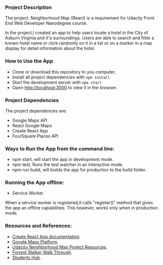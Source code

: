 ### Project Description

The project, Neighborhood Map (React)  is a requirement for Udacity Front End Web Developer Nanodegree course.

In the project,I created an app to help users locate a hotel in the City of Asburn Virginia and it's surroundings.
Users are able to search and filter a known hotel name or click randomly on it in a list or on a marker in a map display for detail information about the hotel.

### How to Use the App

* Clone or download this repository to you computer,
* Install all project dependencies with `npm install`
* Start the development server with `npm start`
* Open [http://localhost:3000](http://localhost:3000) to view it in the browser.

### Project Dependencies

The project dependencies are:

* Google Maps API
* React Google Maps
* Create React App
* FourSquare Places API

### Ways to Run the App from the command line:

* npm start, will start the app in development mode.
* npm test, Runs the test watcher in an interactive mode.
* npm run build, will builds the app for production to the build folder.

### Running the App offline:

* Service Worker
 
 When a service worker is registered,it calls "register()" method that gives the app an offline capabilities.
 This however, works only when in production mode.

### Resources and References:

* [Create React App documentation](https://facebook.github.io/create-react-app/docs/getting-started).
* [Google Maps Platform](https://developers.google.com/maps/documentation/javascript/tutorial).
* [Udacity Neighborhood Map Project Resources](https://www.diigo.com/outliner/fkkuvb/Udacity-Neighborhood-Map-Project-(project-%237)?key=25wgqnwals).
* [Forrest Walker Walk Through](https://www.youtube.com/watch?v=Dj5hzKBxCBI&index=3&list=PL4rQq4MQP1crXuPtruu_eijgOUUXhcUCP).
* [Students Hub](https://study-hall.udacity.com/sg-534769-9999/rooms/community:nd001:534769-cohort-9999-project-1351?contextType=room).



